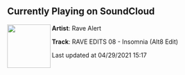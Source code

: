 ## Currently Playing on SoundCloud

[<img align="left" width="100" src="https://i1.sndcdn.com/artworks-yy6l8lFDWKbrjzpA-LwALkA-t500x500.jpg">](https://soundcloud.com/rave_alert/rave-edits-08-insomnia-alt8-edit)

**Artist**: Rave Alert 

**Track**: RAVE EDITS 08 - Insomnia (Alt8 Edit)

Last updated at 04/29/2021 15:17
